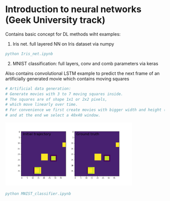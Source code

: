 # Introduction to neural networks (Geek University track)

Contains basic concept for DL methods wiht examples:

1. Iris net. full layered NN on Iris dataset via numpy

```bibtex
python Iris_net.ipynb
```
2. MNIST classification: full layers, conv and comb parameters via keras

Also contains convolutional LSTM example to predict the next frame of an artificially generated movie which contains moving squares
```bibtex
# Artificial data generation:
# Generate movies with 3 to 7 moving squares inside.
# The squares are of shape 1x1 or 2x2 pixels,
# which move linearly over time.
# For convenience we first create movies with bigger width and height (80x80)
# and at the end we select a 40x40 window.
```
<img src="figures/Conv_LSTM_result.gif" alt="Conv LSTM example" width="400"/>

```bibtex
python MNIST_classifier.ipynb
```



